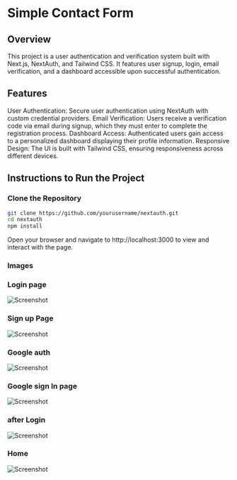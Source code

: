 # Simple Contact Form

## Overview
This project is a user authentication and verification system built with Next.js, NextAuth, and Tailwind CSS. It features user signup, login, email verification, and a dashboard accessible upon successful authentication.

## Features
User Authentication: Secure user authentication using NextAuth with custom credential providers.
Email Verification: Users receive a verification code via email during signup, which they must enter to complete the registration process.
Dashboard Access: Authenticated users gain access to a personalized dashboard displaying their profile information.
Responsive Design: The UI is built with Tailwind CSS, ensuring responsiveness across different devices.

## Instructions to Run the Project

### Clone the Repository
```bash
git clone https://github.com/yourusername/nextauth.git
cd nextauth
npm install
```
Open your browser and navigate to http://localhost:3000 to view and interact with the page.

### Images

### Login page
![Screenshot](public/login.png)

### Sign up Page
![Screenshot](public/signup.png)

### Google auth
![Screenshot](public/auth_google.png)

### Google sign In page
![Screenshot](public/signin_google.png)

### after Login
![Screenshot](public/after_login.png)

### Home
![Screenshot](public/home.png)

